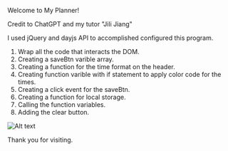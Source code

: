 Welcome to My Planner!

Credit to ChatGPT and my tutor "Jili Jiang"

I used jQuery and dayjs API to accomplished configured this program.

1) Wrap all the code that interacts the DOM.
2) Creating a saveBtn varible array.
3) Creating a function for the time format on the header.
4) Creating function varible with if statement to apply color code for the times.
5) Creating a click event for the saveBtn.
6) Creating a function for local storage.
7) Calling the function variables.
8) Adding the clear button.

![Alt text](Assets/Work-Cal.gif)

Thank you for visiting.

